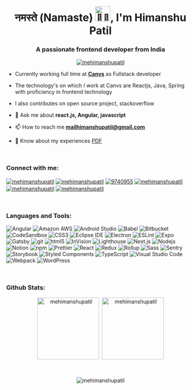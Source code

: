 <h1 align="center">नमस्ते (Namaste) <img src="https://media.giphy.com/media/WqR7WfQVrpXNcmrm81/giphy.gif" width="40px" alt="🙏🏻"/>, I'm Himanshu Patil</h1>
<h3 align="center">A passionate frontend developer from India</h3>
 
<p align="center"> <a href="https://github.com/ryo-ma/github-profile-trophy"><img src="https://github-profile-trophy.vercel.app/?username=mehimanshupatil" alt="mehimanshupatil" /></a> </p>

- Currently working full time at **[Canvs](https://www.canvs.in/)** as Fullstack developer
- The technology's on which I work at Canvs are Reactjs, Java, Spring with proficiency in frontend technology
- I also contributes on open source project, stackoverflow
- 💬 Ask me about **react.js, Angular, javascript**

- 📫 How to reach me **mailhimanshupatil@gmail.com**

- 📄 Know about my experiences [PDF](google.com)
<br/>
<h3 align="left">Connect with me:</h3>
<p align="left">
<a href="https://twitter.com/mehimanshupatil" target="_blank"><img align="center" src="https://img.shields.io/badge/-@mehimanshupatil-1c9bf0?style=flat-square&logo=twitter&logoColor=white" alt="mehimanshupatil"  /></a>
<a href="https://linkedin.com/in/mehimanshupatil" target="_blank"><img align="center" src="https://img.shields.io/badge/-@mehimanshupatil-0177b5?style=flat-square&logo=linkedin&logoColor=white" alt="mehimanshupatil"   /></a>
<a href="https://stackoverflow.com/users/9740955" target="_blank"><img align="center" src="https://img.shields.io/badge/-9740955-e77922?style=flat-square&logo=stackoverflow&logoColor=white" alt="9740955"   /></a>
<a href="https://codesandbox.com/mehimanshupatil" target="_blank"><img align="center" src="https://img.shields.io/badge/-mehimanshupatil-121518?style=flat-square&logo=CodeSandbox&logoColor=white" alt="mehimanshupatil"  /></a>
<a href="https://fb.com/mehimanshupatil" target="_blank"><img align="center" src="https://img.shields.io/badge/-@mehimanshupatil-1870e5?style=flat-square&logo=facebook&logoColor=white" alt="mehimanshupatil" /></a>
<a href="https://instagram.com/mehimanshupatil" target="_blank"><img align="center" src="https://img.shields.io/badge/-@mehimanshupatil-5949bb?style=flat-square&logo=instagram&logoColor=white" alt="mehimanshupatil"  /></a>

</p>
<br/>

<h3 align="left">Languages and Tools:</h3>
<p>
  <img alt="Angular" src="https://img.shields.io/badge/-Angular-DD0031?style=flat-square&logo=angular&logoColor=white" />
  <img alt="Amazon AWS" src="https://img.shields.io/badge/-AWS-FF9900?style=flat-square&logo=amazonaws&logoColor=white" />
  <img alt="Android Studio" src="https://img.shields.io/badge/-Android_Studio-39d17d?style=flat-square&logo=androidstudio&logoColor=white" />
  <img alt="Babel" src="https://img.shields.io/badge/-Babel-F9DC3E?style=flat-square&logo=babel&logoColor=white" />
  <img alt="Bitbucket" src="https://img.shields.io/badge/-Bitbucket-247df2?style=flat-square&logo=Bitbucket&logoColor=white" />
 <img alt="CodeSandbox" src="https://img.shields.io/badge/-CodeSandbox-121518?style=flat-square&logo=CodeSandbox&logoColor=white" />
  <img alt="CSS3" src="https://img.shields.io/badge/-CSS3-264de4?style=flat-square&logo=CSS3&logoColor=white" />
  <img alt="Eclipse IDE" src="https://img.shields.io/badge/-Eclipse_IDE-281f51?style=flat-square&logo=eclipseide&logoColor=white" />
  <img alt="Electron" src="https://img.shields.io/badge/-Electron-2f3241?style=flat-square&logo=Electron&logoColor=white" />
  <img alt="ESLint" src="https://img.shields.io/badge/-ESLint-3730c6?style=flat-square&logo=ESLint&logoColor=white" />
  <img alt="Expo" src="https://img.shields.io/badge/-Expo-00001e?style=flat-square&logo=Expo&logoColor=white" />
  <img alt="Gatsby" src="https://img.shields.io/badge/-Gatsby-603092?style=flat-square&logo=Gatsby&logoColor=white" />
  <img alt="git" src="https://img.shields.io/badge/-Git-F05032?style=flat-square&logo=git&logoColor=white" />
 
  <img alt="html5" src="https://img.shields.io/badge/-HTML5-E34F26?style=flat-square&logo=html5&logoColor=white" />
  <img alt="InVision" src="https://img.shields.io/badge/-InVision-f2005b?style=flat-square&logo=InVision&logoColor=white" />
  <img alt="Lighthouse" src="https://img.shields.io/badge/-Lighthouse-2d4cf2?style=flat-square&logo=Lighthouse&logoColor=white" />
  <img alt="Next.js" src="https://img.shields.io/badge/-Next.js-2d4cf2?style=flat-square&logo=nextdotjs&logoColor=white" />
   <img alt="Nodejs" src="https://img.shields.io/badge/-Nodejs-43853d?style=flat-square&logo=Node.js&logoColor=white" />
  <img alt="Notion" src="https://img.shields.io/badge/-Notion-000000?style=flat-square&logo=Notion&logoColor=white" />
   <img alt="npm" src="https://img.shields.io/badge/-NPM-CB3837?style=flat-square&logo=npm&logoColor=white" />
    <img alt="Prettier" src="https://img.shields.io/badge/-Prettier-F7B93E?style=flat-square&logo=prettier&logoColor=white" />
  <img alt="React" src="https://img.shields.io/badge/-React-45b8d8?style=flat-square&logo=react&logoColor=white" />
    <img alt="Redux" src="https://img.shields.io/badge/-Redux-764ABC?style=flat-square&logo=redux&logoColor=white" />
  <img alt="Rollup" src="https://img.shields.io/badge/-Rollup-EC4A3F?style=flat-square&logo=rollupdotjs&logoColor=white" />
    <img alt="Sass" src="https://img.shields.io/badge/-Sass-CC6699?style=flat-square&logo=sass&logoColor=white" />
  <img alt="Sentry" src="https://img.shields.io/badge/-Sentry-27182e?style=flat-square&logo=sentry&logoColor=white" />
  <img alt="Storybook" src="https://img.shields.io/badge/-Storybook-f1437e?style=flat-square&logo=Storybook&logoColor=white" />
<img alt="Styled Components" src="https://img.shields.io/badge/-Styled_Components-db7092?style=flat-square&logo=styled-components&logoColor=white" />
 <img alt="TypeScript" src="https://img.shields.io/badge/-TypeScript-007ACC?style=flat-square&logo=typescript&logoColor=white" />
  <img alt="Visual Studio Code" src="https://img.shields.io/badge/-Visual_Studio_Code-3ba1e7?style=flat-square&logo=visualstudiocode&logoColor=white" />
  <img alt="Webpack" src="https://img.shields.io/badge/-Webpack-8DD6F9?style=flat-square&logo=webpack&logoColor=white" /> 
  <img alt="WordPress" src="https://img.shields.io/badge/-WordPress-1f6e93?style=flat-square&logo=WordPress&logoColor=white" /> 
</p>
<br/>

<h3 align="left">Github Stats:</h3>
<p  align="center" ><img  src="https://github-readme-stats.vercel.app/api/top-langs?username=mehimanshupatil&show_icons=true&locale=en&layout=compact" alt="mehimanshupatil" height="165"/>
&nbsp;<img src="https://github-readme-stats.vercel.app/api?username=mehimanshupatil&show_icons=true&locale=en" alt="mehimanshupatil"height="165"  /></p>
<br/>

<p align="center"> <img src="https://komarev.com/ghpvc/?username=mehimanshupatil&label=Profile%20views&color=0e75b6&style=flat" alt="mehimanshupatil" /> </p>
